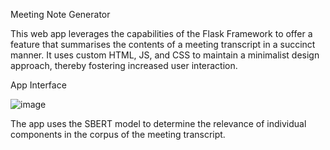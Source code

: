 Meeting Note Generator 


This web app leverages the capabilities of the Flask Framework to offer a feature that summarises the contents of a meeting transcript in a succinct manner. It uses custom HTML, JS, and CSS to maintain a minimalist design approach, thereby fostering increased user interaction.

App Interface

![image](https://github.com/matthewdmdolan/meeting-summariser-flask-app/assets/60691539/c3e475b2-29f6-4712-9b15-f11fa9fea9d3)

The app uses the SBERT model to determine the relevance of individual components in the corpus of the meeting transcript.


